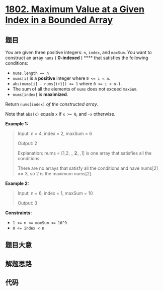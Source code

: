 # [1802. Maximum Value at a Given Index in a Bounded Array](https://leetcode.com/problems/maximum-value-at-a-given-index-in-a-bounded-array/)

## 题目

You are given three positive integers: `n`, `index`, and `maxSum`. You want to
construct an array `nums` ( **0-indexed** ) \*\*\*\* that satisfies the following
conditions:

- `nums.length == n`
- `nums[i]` is a **positive** integer where `0 <= i < n`.
- `abs(nums[i] - nums[i+1]) <= 1` where `0 <= i < n-1`.
- The sum of all the elements of `nums` does not exceed `maxSum`.
- `nums[index]` is **maximized**.

Return `nums[index]` _of the constructed array_.

Note that `abs(x)` equals `x` if `x >= 0`, and `-x` otherwise.

**Example 1:**

> Input: n = 4, index = 2, maxSum = 6
>
> Output: 2
>
> Explanation: nums = [1,2, _ **2**_ ,1] is one array that satisfies all the conditions.
>
> There are no arrays that satisfy all the conditions and have nums[2] == 3, so 2 is the maximum nums[2].

**Example 2:**

> Input: n = 6, index = 1, maxSum = 10
>
> Output: 3

**Constraints:**

- `1 <= n <= maxSum <= 10^9`
- `0 <= index < n`

## 题目大意

## 解题思路

## 代码

```javascript

```
